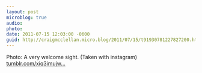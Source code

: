 ```yaml
---
layout: post
microblog: true
audio: 
photo: 
date: 2011-07-15 12:03:00 -0600
guid: http://craigmcclellan.micro.blog/2011/07/15/t91930781227827200.html
---
```

Photo: A very welcome sight. (Taken with instagram) [tumblr.com/xiq3imujw...](http://tumblr.com/xiq3imujwr)
